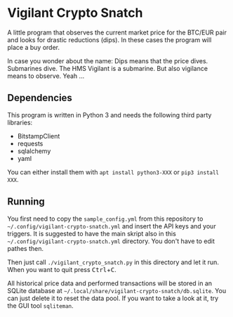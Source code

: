 # Vigilant Crypto Snatch

A little program that observes the current market price for the BTC/EUR pair
and looks for drastic reductions (dips). In these cases the program will place
a buy order.

In case you wonder about the name: Dips means that the price dives. Submarines
dive. The HMS Vigilant is a submarine. But also vigilance means to observe.
Yeah …

## Dependencies

This program is written in Python 3 and needs the following third party
libraries:

- BitstampClient
- requests
- sqlalchemy
- yaml

You can either install them with `apt install python3-XXX` or `pip3 install
XXX`.

## Running

You first need to copy the `sample_config.yml` from this repository to
`~/.config/vigilant-crypto-snatch.yml` and insert the API keys and your
triggers. It is suggested to have the main skript also in this `~/.config/vigilant-crypto-snatch.yml` directory. You don't have to edit pathes then.

Then just call `./vigilant_crypto_snatch.py` in this directory and let it run.
When you want to quit press <kbd>Ctrl</kbd>+<kbd>C</kbd>.

All historical price data and performed transactions will be stored in an
SQLite database at `~/.local/share/vigilant-crypto-snatch/db.sqlite`. You can
just delete it to reset the data pool. If you want to take a look at it, try
the GUI tool `sqliteman`.
